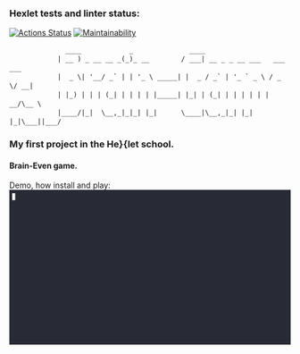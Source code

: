 ### Hexlet tests and linter status:
[![Actions Status](https://github.com/ross0maha/python-project-49/actions/workflows/hexlet-check.yml/badge.svg)](https://github.com/ross0maha/python-project-49/actions)
[![Maintainability](https://api.codeclimate.com/v1/badges/2e3053157b86113f589e/maintainability)](https://codeclimate.com/github/ross0maha/python-project-49/maintainability)


```
              ____            _              ____                           
            | __ ) _ __ __ _(_)_ __        / ___| __ _ _ __ ___   ___  ___ 
            |  _ \| '__/ _` | | '_ \ _____| |  _ / _` | '_ ` _ \ / _ \/ __|
            | |_) | | | (_| | | | | |_____| |_| | (_| | | | | | |  __/\__ \
            |____/|_|  \__,_|_|_| |_|      \____|\__,_|_| |_| |_|\___||___/
```

### My first project in the He\}\{let school.


#### Brain-Even game.

Demo, how install and play:
[![asciicast](src/brain-even.gif)](src/brain-even.gif)
